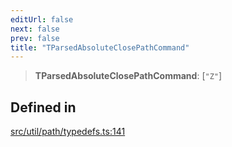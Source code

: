 ```yaml
---
editUrl: false
next: false
prev: false
title: "TParsedAbsoluteClosePathCommand"
---
```


> **TParsedAbsoluteClosePathCommand**: [`"Z"`]

## Defined in

[src/util/path/typedefs.ts:141](https://github.com/fabricjs/fabric.js/blob/v6.0.0-rc4/src/util/path/typedefs.ts#L141)
